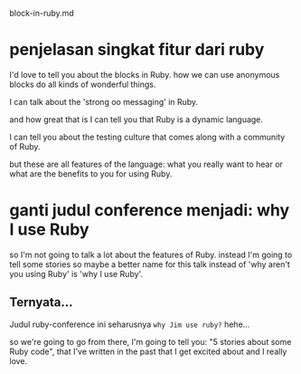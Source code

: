 block-in-ruby.md

# penjelasan singkat fitur dari ruby
I'd love to tell you about the blocks in Ruby.
how we can use anonymous blocks do all kinds of
wonderful things.

I can talk about the 'strong oo messaging' in Ruby.

and how great that is I can tell you that Ruby
is a dynamic language.

I can tell you about the testing culture that comes
along with a community of Ruby.

but these are all features of the language: 
what you really want to hear or 
what are the benefits to you for using Ruby. 


# ganti judul conference menjadi: why I use Ruby

so I'm  not going to talk a lot about the features of Ruby. 
instead I'm going to tell some stories so maybe a better name for this talk instead of 'why aren't you using Ruby' is 'why I use Ruby'.

## Ternyata...
Judul ruby-conference ini seharusnya `why Jim use ruby?` 
hehe...

so we're going to go from there, 
I'm going to tell you: 
"5 stories about some Ruby code", that I've written in the past that I get excited about and I really love. 



